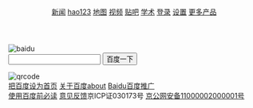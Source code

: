 <!DOCTYPE html>
<html>
<head>
	<title>百度一下，你就知道</title>
	<meta charset="utf-8">
</head>
<body>
<header class="page-header">
	<nav>
	<a href="javascript:;">新闻</a>
	<a href="javascript:;">hao123</a>
	<a href="javascript:;">地图</a>
	<a href="javascript:;">视频</a>
	<a href="javascript:;">贴吧</a>
	<a href="javascript:;">学术</a>
	<a href="javascript:;">登录</a>
	<a href="javascript:;">设置</a>
	<a href="javascript:;">更多产品</a>
	</nav>
</header>
<div class="page-mainer">
	<div class="logo-container">
		<img src="https://www.baidu.com/img/bd_logo1.png" alt="baidu">
</div>
<div class="form-container">
	<form>
		<input type="text" name="search" class="form-search" placeholder="">
		<button class="submit-btn">百度一下</button>
	</form>
</div>
<footer class="page-footer">
	<img src="https://ss1.bdstatic.com/5eN1bjq8AAUYm2zgoY3K/r/www/cache/static/protocol/https/home/img/qrcode/zbios_efde696.png" alt="qrcode">
	<div class="footer-info">
		<a href="javascript:;">把百度设为首页</a>
	    <a href="javascript:;">关于百度about</a>
	    <a href="javascript:;">Baidu百度推广</a>
	    </div>
	    <div class="footer-info">
		<a href="javascript:;">使用百度前必读</a>
	    <a href="javascript:;">意见反馈</a>京ICP证030173号
	    <a href="javascript:;">京公网安备11000002000001号</a>
	    </div>
</footer>

</body>
</html>